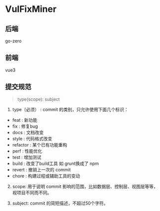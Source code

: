 # VulFixMiner


## 后端
go-zero


## 前端
vue3


## 提交规范
>  type(scope): subject
1. type（必须） : commit 的类别，只允许使用下面几个标识：
- feat : 新功能
- fix : 修复bug
- docs : 文档改变
- style : 代码格式改变
- refactor : 某个已有功能重构
- perf : 性能优化
- test : 增加测试
- build : 改变了build工具 如 grunt换成了 npm
- revert : 撤销上一次的 commit
- chore : 构建过程或辅助工具的变动

2. scope: 用于说明 commit 影响的范围，比如数据层、控制层、视图层等等，视项目不同而不同。

3. subject: commit 的简短描述，不超过50个字符。

